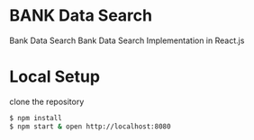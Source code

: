 # BANK Data Search
Bank Data Search 
Bank Data Search Implementation in React.js

# Local Setup
clone the repository
```bash
$ npm install
$ npm start & open http://localhost:8080
```


